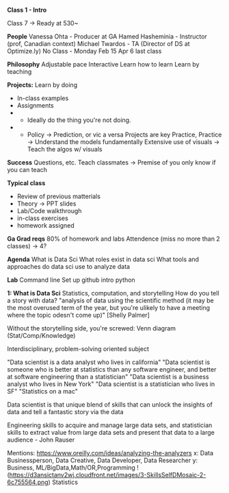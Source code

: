**Class 1 - Intro**

Class 7 -> Ready at 530~

**People**
Vanessa Ohta - Producer at GA
Hamed Hasheminia - Instructor (prof, Canadian context)
Michael Twardos - TA (Director of DS at Optimize.ly)
No Class - Monday Feb 15 
Apr 6 last class


**Philosophy**
Adjustable pace
Interactive
Learn how to learn
Learn by teaching

**Projects:**
Learn by doing
- In-class examples
- Assignments
- - Ideally do the thing you're not doing.
- - Policy -> Prediction, or vic a versa 
Projects are key
Practice, Practice -> Understand the models fundamentally
Extensive use of visuals -> Teach the algos w/ visuals

**Success**
Questions, etc.
Teach classmates -> Premise of you only know if you can teach

**Typical class**
- Review of previous matterials
- Theory -> PPT slides
- Lab/Code walkthrough
- in-class exercises
- homework assigned

**Ga Grad reqs**
80% of homework and labs
Attendence (miss no more than 2 classes) -> 4?


**Agenda**
What is Data Sci
What roles exist in data sci
What tools and approaches do data sci use to analyze data

**Lab**
Command line
Set up github
intro python

**1: What is Data Sci**
Statistics, computation, and storytelling
How do you tell a story with data?
"analysis of data using the scientific method (it may be the most overused term of the year, but you're ulikely to have a meeting where the topic odesn't come up)" [Shelly Palmer]

Without the storytelling side, you're screwed: Venn diagram (Stat/Comp/Knowledge)

Interdisciplinary, problem-solving oriented subject

"Data scientist is a data analyst who lives in california"
"Data scientist is someone who is better at statistics than any software engineer, and better at software engineering than a statistician"
"Data scientist is a business analyst who lives in New York"
"Data scientist is a statistician who lives in SF"
"Statistics on a mac"

Data scientist is that unique blend of skills that can unlock the insights of data and tell a fantastic story via the data

Engineering skills to acquire and manage large data sets, and statistician skills to extract value from large data sets and present that data to a large audience - John Rauser

Mentions: https://www.oreilly.com/ideas/analyzing-the-analyzers
x: Data Businessperson, Data Creative, Data Developer, Data Researcher
y: Business, ML/BigData,Math/OR,Programming
!(https://d3ansictanv2wj.cloudfront.net/images/3-SkillsSelfDMosaic-2-6c755564.png)
Statistics